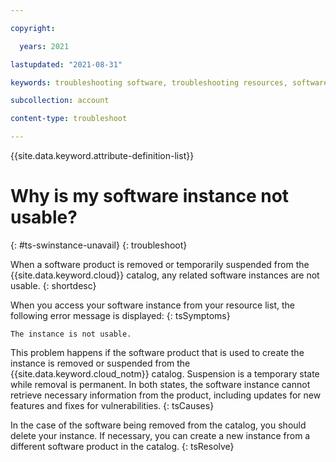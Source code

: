 ```yaml
---

copyright:

  years: 2021

lastupdated: "2021-08-31"

keywords: troubleshooting software, troubleshooting resources, software instance, suspended, removed, deleted

subcollection: account

content-type: troubleshoot

---
```



{{site.data.keyword.attribute-definition-list}}


# Why is my software instance not usable?
{: #ts-swinstance-unavail}
{: troubleshoot}

When a software product is removed or temporarily suspended from the {{site.data.keyword.cloud}} catalog, any related software instances are not usable.
{: shortdesc}

When you access your software instance from your resource list, the following error message is displayed:
{: tsSymptoms}

`The instance is not usable.`

This problem happens if the software product that is used to create the instance is removed or suspended from the {{site.data.keyword.cloud_notm}} catalog. Suspension is a temporary state while removal is permanent. In both states, the software instance cannot retrieve necessary information from the product, including updates for new features and fixes for vulnerabilities.
{: tsCauses}

In the case of the software being removed from the catalog, you should delete your instance. If necessary, you can create a new instance from a different software product in the catalog.
{: tsResolve}
